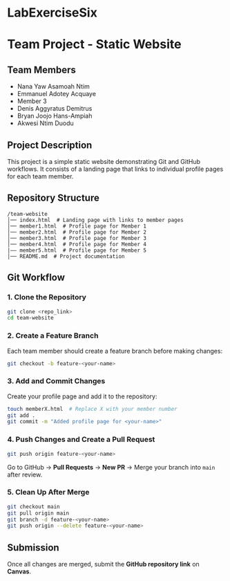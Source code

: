 # LabExerciseSix
# Team Project - Static Website

## Team Members
- Nana Yaw Asamoah Ntim
- Emmanuel Adotey Acquaye
- Member 3
- Denis Aggyratus Demitrus
- Bryan Joojo Hans-Ampiah
- Akwesi Ntim Duodu

## Project Description
This project is a simple static website demonstrating Git and GitHub workflows. It consists of a landing page that links to individual profile pages for each team member.

## Repository Structure
```
/team-website
│── index.html  # Landing page with links to member pages
│── member1.html  # Profile page for Member 1
│── member2.html  # Profile page for Member 2
│── member3.html  # Profile page for Member 3
│── member4.html  # Profile page for Member 4
|—— member5.html  # Profile page for Member 5
│── README.md  # Project documentation
```

## Git Workflow
### 1. Clone the Repository
```sh
git clone <repo_link>
cd team-website
```

### 2. Create a Feature Branch
Each team member should create a feature branch before making changes:
```sh
git checkout -b feature-<your-name>
```

### 3. Add and Commit Changes
Create your profile page and add it to the repository:
```sh
touch memberX.html  # Replace X with your member number
git add .
git commit -m "Added profile page for <your-name>"
```

### 4. Push Changes and Create a Pull Request
```sh
git push origin feature-<your-name>
```
Go to GitHub → **Pull Requests** → **New PR** → Merge your branch into `main` after review.

### 5. Clean Up After Merge
```sh
git checkout main
git pull origin main
git branch -d feature-<your-name>
git push origin --delete feature-<your-name>
```

## Submission
Once all changes are merged, submit the **GitHub repository link** on **Canvas**.
